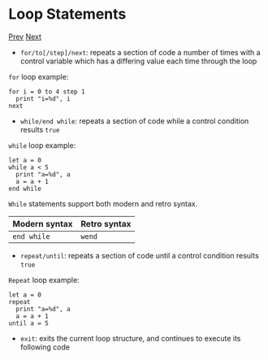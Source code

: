 # Loop Statements

[Prev]() [Next]()

* `for/to[/step]/next`: repeats a section of code a number of times with a control variable which has a differing value each time through the loop

`for` loop example:

```basic
for i = 0 to 4 step 1
  print "i=%d", i
next
```
<!-- prg
!edit, run, title="<code>for</code> loop", style=""
for i = 0 to 4 step 1
  print "i=%d", i
next
-->

* `while/end while`: repeats a section of code while a control condition results `true`

`while` loop example:

```basic
let a = 0
while a < 5
  print "a=%d", a
  a = a + 1
end while
```
<!-- prg
!edit, run, title="<code>while</code> loop", style=""
let a = 0
while a < 5
  print "a=%d", a
  a = a + 1
end while
-->

`While` statements support both modern and retro syntax.

| Modern syntax | Retro syntax |
|---------------|--------------|
| `end while`   | `wend`       |

* `repeat/until`: repeats a section of code until a control condition results `true`

`Repeat` loop example:

```basic
let a = 0
repeat
  print "a=%d", a
  a = a + 1
until a = 5
```
<!-- prg
!edit, run, title="<code>repeat</code> loop", style=""
let a = 0
repeat
  print "a=%d", a
  a = a + 1
until a = 5
-->

* `exit`: exits the current loop structure, and continues to execute its following code
